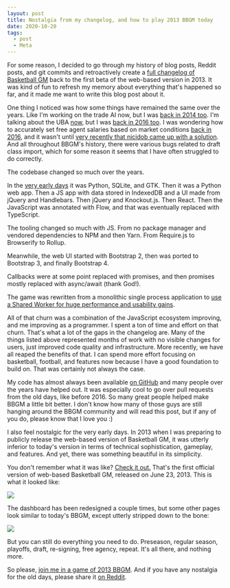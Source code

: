 ```yaml
---
layout: post
title: Nostalgia from my changelog, and how to play 2013 BBGM today
date: 2020-10-20
tags:
  - post
  - Meta
---
```


For some reason, I decided to go through my history of blog posts, Reddit posts, and git commits and retroactively create a [full changelog of Basketball GM](/changelog/) back to the first beta of the web-based version in 2013. It was kind of fun to refresh my memory about everything that's happened so far, and it made me want to write this blog post about it.

<!--more-->

One thing I noticed was how some things have remained the same over the years. Like I'm working on the trade AI now, but I was [back in 2014 too](/blog/2014/02/new-improved-trade-ai/). I'm talking about the UBA [now](https://old.reddit.com/r/BasketballGM/comments/jcy2y7/i_wrote_a_66page_summary_of_the_first_30_years_of/g947sxt/?context=3), but I was [back in 2016 too](https://old.reddit.com/r/BasketballGM/comments/41dskx/the_basketball_gm_book_club/). I was wondering how to accurately set free agent salaries based on market conditions [back in 2016](https://old.reddit.com/r/gamedev/comments/4omk8h/simulating_marketbased_pricing/), and it wasn't until [very recently that nicidob came up with a solution](/blog/2020/08/smarter-contract-generation/). And all throughout BBGM's history, there were various bugs related to draft class import, which for some reason it seems that I have often struggled to do correctly.

The codebase changed so much over the years.

In the [very early days](https://basketball-gm.com/blog/2013/12/development-history/) it was Python, SQLite, and GTK. Then it was a Python web app. Then a JS app with data stored in IndexedDB and a UI made from jQuery and Handlebars. Then jQuery and Knockout.js. Then React. Then the JavaScript was annotated with Flow, and that was eventually replaced with TypeScript.

The tooling changed so much with JS. From no package manager and vendored dependencies to NPM and then Yarn. From Require.js to Browserify to Rollup.

Meanwhile, the web UI started with Bootstrap 2, then was ported to Bootstrap 3, and finally Bootstrap 4.

Callbacks were at some point replaced with promises, and then promises mostly replaced with async/await (thank God!).

The game was rewritten from a monolithic single process application to [use a Shared Worker for huge performance and usability gains](/blog/2017/04/basketball-gm-4-0-technical-details/).

All of that churn was a combination of the JavaScript ecosystem improving, and me improving as a programmer. I spent a ton of time and effort on that churn. That's what a lot of the gaps in the changelog are. Many of the things listed above represented months of work with no visible changes for users, just improved code quality and infrastructure. More recently, we have all reaped the benefits of that. I can spend more effort focusing on basketball, football, and features now because I have a good foundation to build on. That was certainly not always the case.

My code has almost always been available [on GitHub](https://github.com/dumbmatter/gm-games) and many people over the years have helped out. It was especially cool to go over pull requests from the old days, like before 2016. So many great people helped make BBGM a little bit better. I don't know how many of those guys are still hanging around the BBGM community and will read this post, but if any of you do, please know that I love you :)

I also feel nostalgic for the very early days. In 2013 when I was preparing to publicly release the web-based version of Basketball GM, it was utterly inferior to today's version in terms of technical sophistication, gameplay, and features. And yet, there was something beautiful in its simplicity.

You don't remember what it was like? [Check it out.](https://old.basketball-gm.com/) That's the first official version of web-based Basketball GM, released on June 23, 2013. This is what it looked like:

<a href="/files/nostalgia-1.png"><img src="/files/nostalgia-1.png" class="img-responsive" /></a>

The dashboard has been redesigned a couple times, but some other pages look similar to today's BBGM, except utterly stripped down to the bone:

<a href="/files/nostalgia-2.png"><img src="/files/nostalgia-2.png" class="img-responsive" /></a>

But you can still do everything you need to do. Preseason, regular season, playoffs, draft, re-signing, free agency, repeat. It's all there, and nothing more.

So please, [join me in a game of 2013 BBGM](https://old.basketball-gm.com/). And if you have any nostalgia for the old days, please share it [on Reddit](https://www.reddit.com/r/BasketballGM/comments/jevclg/nostalgia_from_my_changelog_and_how_to_play_2013/).
